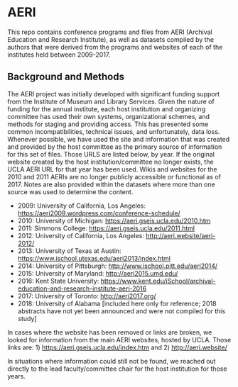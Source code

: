 # AERI
This repo contains conference programs and files from AERI (Archival Education and Research Institute), as well as datasets compiled by the authors that were derived from the programs and websites of each of the institutes held between 2009-2017. 


## Background and Methods

The AERI project was initially developed with significant funding support from the Institute of Museum and Library Services. Given the nature of funding for the annual institute, each host institution and organizing committee has used their own systems, organizational schemes, and methods for staging and providing access. This has presented some common incompatibilities, technical issues, and unfortunately, data loss. Whenever possible, we have used the site and information that was created and provided by the host committee as the primary source of information for this set of files. Those URLS are listed below, by year. If the original website created by the host institution/committee no longer exists, the UCLA AERI URL for that year has been used. Wikis and websites for the 2010 and 2011 AERIs are no longer publicly accessible or functional as of 2017.
Notes are also provided within the datasets where more than one source was used to determine the content. 

* 2009: University of California, Los Angeles: https://aeri2009.wordpress.com/conference-schedule/
* 2010: University of Michigan: https://aeri.gseis.ucla.edu/2010.htm
* 2011: Simmons College: https://aeri.gseis.ucla.edu/2011.html
* 2012: University of California, Los Angeles: http://aeri.website/aeri-2012/
* 2013: University of Texas at Austin: https://www.ischool.utexas.edu/aeri2013/index.html
* 2014: University of Pittsburgh: http://www.ischool.pitt.edu/aeri2014/
* 2015: University of Maryland: http://aeri2015.umd.edu/
* 2016: Kent State University: https://www.kent.edu/iSchool/archival-education-and-research-institute-aeri-2016
* 2017: University of Toronto: http://aeri2017.org/
* 2018: University of Alabama [included here only for reference; 2018 abstracts have not yet been announced and were not compiled for this study] 


In cases where the website has been removed or links are broken, we looked for information from the main AERI websites, hosted by UCLA. Those links are: 1) https://aeri.gseis.ucla.edu/index.htm  and 2) http://aeri.website/

In situations where information could still not be found, we reached out directly to the lead faculty/committee chair for the host institution for those years. 
